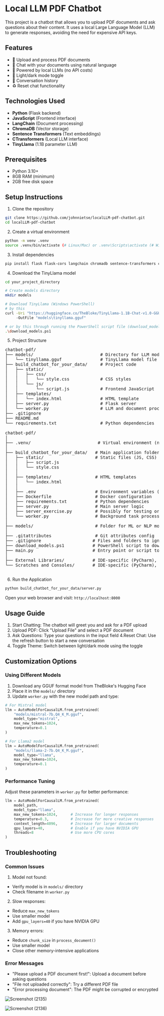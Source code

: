# Local LLM PDF Chatbot

This project is a chatbot that allows you to upload PDF documents and ask questions about their content. It uses a local Large Language Model (LLM) to generate responses, avoiding the need for expensive API keys.

## Features

- 📄 Upload and process PDF documents
- 💬 Chat with your documents using natural language
- 🧠 Powered by local LLMs (no API costs)
- 🌙 Light/dark mode toggle
- 🔄 Conversation history
- ♻️ Reset chat functionality

## Technologies Used

- **Python** (Flask backend)
- **JavaScript** (Frontend interface)
- **LangChain** (Document processing)
- **ChromaDB** (Vector storage)
- **Sentence Transformers** (Text embeddings)
- **CTransformers** (Local LLM interface)
- **TinyLlama** (1.1B parameter LLM)

## Prerequisites

- Python 3.10+
- 8GB RAM (minimum)
- 2GB free disk space

## Setup Instructions

1. Clone the repository
```bash
git clone https://github.com/johnnietse/localLLM-pdf-chatbot.git
cd localLLM-pdf-chatbot
```

2. Create a virtual environment
```bash
python -m venv .venv
source .venv/bin/activate (# Linux/Mac) or .venv\Scripts\activate (# Windows)
```

3. Install dependencies
```bash
pip install flask flask-cors langchain chromadb sentence-transformers ctransformers py-cpuinfo
```

4. Download the TinyLlama model


```bash
cd your_project_directory

# Create models directory
mkdir models

# Download TinyLlama (Windows PowerShell)
# by this
curl -Uri "https://huggingface.co/TheBloke/TinyLlama-1.1B-Chat-v1.0-GGUF/resolve/main/tinyllama-1.1b-chat-v1.0.Q4_K_M.gguf" `
     -OutFile "models\tinyllama.gguf"

# or by this through running the PowerShell script file (download_models.ps1) to download the local LLM models into your project's directory
.\download_models.ps1
```
5. Project Structure
<pre>
chatbot-pdf/
├── models/                          # Directory for LLM models
│   └── tinyllama.gguf               # TinyLlama model file
├── build_chatbot_for_your_data/     # Project code
│   ├── static/
│   │   ├── css/
│   │   │   └── style.css            # CSS styles
│   │   └── js/
│   │       └── script.js            # Frontend JavaScript
│   ├── templates/
│   │   └── index.html               # HTML template
│   ├── server.py                    # Flask server
│   └── worker.py                    # LLM and document processing
├── .gitignore
├── README.md
└── requirements.txt                 # Python dependencies

chatbot-pdf/
│
├── .venv/                          # Virtual environment (not included in repo)
│
├── build_chatbot_for_your_data/   # Main application folder
│   ├── static/                    # Static files (JS, CSS)
│   │   ├── script.js
│   │   └── style.css
│   │
│   ├── templates/                 # HTML templates
│   │   └── index.html
│   │
│   ├── .env                       # Environment variables (should be in .gitignore)
│   ├── Dockerfile                 # Docker configuration
│   ├── requirements.txt           # Python dependencies
│   ├── server.py                  # Main server logic
│   ├── server_exercise.py         # Possibly for testing or development
│   └── worker.py                  # Background task processing
│
├── models/                        # Folder for ML or NLP models (currently empty)
│
├── .gitattributes                 # Git attributes config
├── .gitignore                    # Files and folders to ignore in Git
├── download_models.ps1           # PowerShell script to download models
├── main.py                       # Entry point or script to run the chatbot
│
├── External Libraries/           # IDE-specific (PyCharm), not part of project
└── Scratches and Consoles/       # IDE-specific (PyCharm), not part of project

</pre>

6. Run the Application
```bash
python build_chatbot_for_your_data/server.py
```
Open your web browser and visit: `http://localhost:8000`


## Usage Guide
1. Start Chatting: The chatbot will greet you and ask for a PDF upload
2. Upload PDF: Click "Upload File" and select a PDF document
3. Ask Questions: Type your questions in the input field
4.Reset Chat: Use the refresh button to start a new conversation
5. Toggle Theme: Switch between light/dark mode using the toggle

## Customization Options
### Using Different Models
1. Download any GGUF format model from TheBloke's Hugging Face
2. Place it in the `models/` directory
3. Update `worker.py` with the new model path and type:

```python
# For Mistral model
llm = AutoModelForCausalLM.from_pretrained(
    "models/mistral-7b.Q4_K_M.gguf",
    model_type="mistral",
    max_new_tokens=1024,
    temperature=0.1
)

# For Llama2 model
llm = AutoModelForCausalLM.from_pretrained(
    "models/llama-2-7b.Q4_K_M.gguf",
    model_type="llama",
    max_new_tokens=1024,
    temperature=0.1
)
```

### Performance Tuning
Adjust these parameters in `worker.py` for better performance:

```python
llm = AutoModelForCausalLM.from_pretrained(
    model_path,
    model_type="llama",
    max_new_tokens=1024,      # Increase for longer responses
    temperature=0.3,          # Increase for more creative responses
    context_length=4096,      # Increase for larger documents
    gpu_layers=40,            # Enable if you have NVIDIA GPU
    threads=8                 # Use more CPU cores
)
```

## Troubleshooting
### Common Issues
1. Model not found:
- Verify model is in `models/` directory
- Check filename in `worker.py`

2. Slow responses:
- Reduce `max_new_tokens`
- Use smaller model
- Add `gpu_layers=40` if you have NVIDIA GPU

3. Memory errors:
- Reduce `chunk_size` in `process_document()`
- Use smaller model
- Close other memory-intensive applications

### Error Messages
- "Please upload a PDF document first!": Upload a document before asking questions
- "File not uploaded correctly": Try a different PDF file
- "Error processing document": The PDF might be corrupted or encrypted

![Screenshot (2135)](https://github.com/user-attachments/assets/f67c7123-6d35-4ad6-9468-b03bfb373094)

![Screenshot (2136)](https://github.com/user-attachments/assets/36bd5927-bedc-44b5-982a-9cad26139755)
